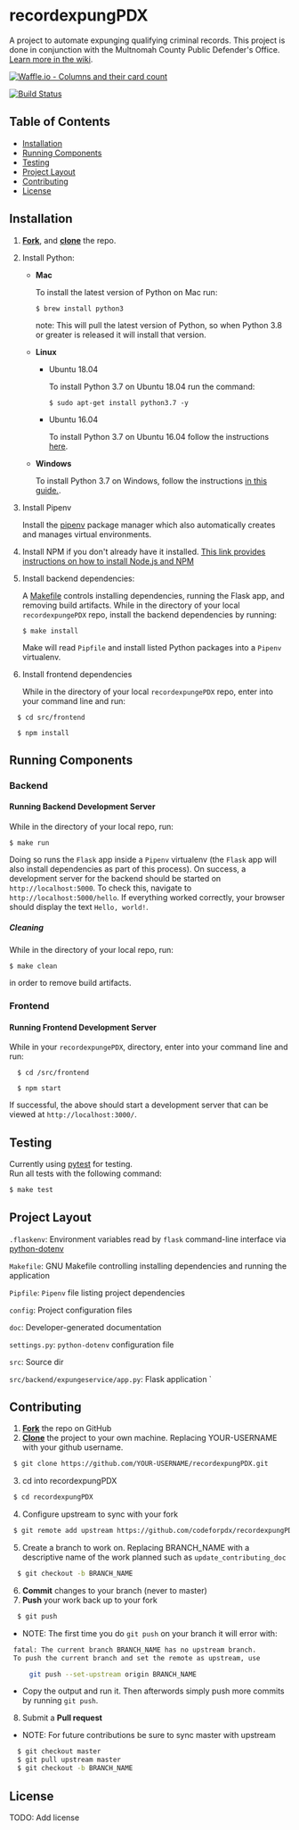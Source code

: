 # recordexpungPDX
A project to automate expunging qualifying criminal records.  This project is done in conjunction with the Multnomah County Public Defender's Office. [Learn more in the wiki](https://github.com/codeforpdx/recordexpungPDX/wiki).

[![Waffle.io - Columns and their card count](https://badge.waffle.io/codeforpdx/recordexpungPDX.svg?columns=all)](https://waffle.io/codeforpdx/recordexpungPDX)

[![Build Status](https://travis-ci.com/codeforpdx/recordexpungPDX.svg?branch=master)](https://travis-ci.com/codeforpdx/recordexpungPDX)


## Table of Contents

- [Installation](#installation)
- [Running Components](#running-components)
- [Testing](#testing)
- [Project Layout](#project-layout)
- [Contributing](#contributing)
- [License](#license)

## Installation

1. **[Fork](https://help.github.com/articles/fork-a-repo/#fork-an-example-repository)**, 
	and **[clone](https://help.github.com/articles/fork-a-repo/#step-2-create-a-local-clone-of-your-fork)** the repo.

2. Install Python:

    * **Mac** 
    
      To install the latest version of Python on Mac run:
		
          $ brew install python3

      <!-- -->
		note: This will pull the latest version of Python, so when Python 3.8 or 
		greater is released it will install that version.

    * **Linux**

        - Ubuntu 18.04

			To install Python 3.7 on Ubuntu 18.04 run the command:
			```
			$ sudo apt-get install python3.7 -y 
			```

        - Ubuntu 16.04
	
			To install Python 3.7 on Ubuntu 16.04 follow the instructions 
			[here](https://github.com/codeforpdx/recordexpungPDX/wiki/Installing-python3.7-on-ubuntu-16.04).

    * **Windows**

      To install Python 3.7 on Windows, follow the instructions [in this guide.](https://wiki.python.org/moin/BeginnersGuide/Download).

3. Install Pipenv

	Install the [pipenv](https://pipenv.readthedocs.io/en/latest/install) 
	package manager which also automatically creates and manages virtual 
	environments.

5. Install NPM if you don't already have it installed. [This link provides 
	instructions on how to install Node.js and NPM](https://docs.npmjs.com/downloading-and-installing-node-js-and-npm)

4. Install backend dependencies:

	A [Makefile](https://www.gnu.org/software/make/) controls installing 
  dependencies, running the Flask app, and removing build artifacts.
	While in the directory of your local `recordexpungePDX` repo, install the 
  backend dependencies by running:
	
	```
	$ make install
	```
	
	Make will read `Pipfile` and install listed Python packages into a `Pipenv` 
  virtualenv.

3. Install frontend dependencies

	While in the directory of your local `recordexpungePDX` repo, enter into your
  command line and run:

  ```
	$ cd src/frontend

	$ npm install
  ```

## Running Components

### Backend

#### Running Backend Development Server

While in the directory of your local repo, run:
	
```
$ make run
```
	
Doing so runs the `Flask` app inside a `Pipenv` virtualenv (the `Flask` app will 
also install dependencies as part of this process). On success, a
development server for the backend should be started on `http://localhost:5000`.
To check this, navigate to `http://localhost:5000/hello`. If everything worked
correctly, your browser should display the text `Hello, world!`.

##### Cleaning

While in the directory of your local repo, run:
	
```
$ make clean
```
in order to remove build artifacts.

### Frontend

#### Running Frontend Development Server


While in your `recordexpungePDX`, directory, enter into your command line and
run:

  ```
	$ cd /src/frontend

	$ npm start
  ```

If successful, the above should start a development server that can be viewed at
`http://localhost:3000/`.

## Testing

Currently using [pytest](https://docs.pytest.org) for testing.   
Run all tests with the following command:

```bash
$ make test
```


## Project Layout

`.flaskenv`: Environment variables read by `flask` command-line interface via [python-dotenv](https://github.com/theskumar/python-dotenv)

`Makefile`: GNU Makefile controlling installing dependencies and running the application

`Pipfile`: `Pipenv` file listing project dependencies

`config`: Project configuration files

`doc`: Developer-generated documentation

`settings.py`: `python-dotenv` configuration file

`src`: Source dir

`src/backend/expungeservice/app.py`: Flask application
`

## <a name="contributing"></a>Contributing

 1. **[Fork](https://help.github.com/articles/fork-a-repo/#fork-an-example-repository)** the repo on GitHub
 2. **[Clone](https://help.github.com/articles/fork-a-repo/#step-2-create-a-local-clone-of-your-fork)** the project to your own machine. Replacing YOUR-USERNAME with your github username.
   ```bash
    $ git clone https://github.com/YOUR-USERNAME/recordexpungPDX.git
   ```
 3. cd into recordexpungPDX
   ```bash
    $ cd recordexpungPDX
   ```
 4. Configure upstream to sync with your fork
   ```bash
    $ git remote add upstream https://github.com/codeforpdx/recordexpungPDX.git
   ```
 5. Create a branch to work on. Replacing BRANCH_NAME with a descriptive name of the work planned such as `update_contributing_doc`
   ```bash
     $ git checkout -b BRANCH_NAME
   ```
 6. **Commit** changes to your branch (never to master)
 7. **Push** your work back up to your fork
   ```bash
     $ git push
   ```
   - NOTE: The first time you do `git push` on your branch it will error with:
   ```bash
    fatal: The current branch BRANCH_NAME has no upstream branch.
    To push the current branch and set the remote as upstream, use

        git push --set-upstream origin BRANCH_NAME
   ```
   - Copy the output and run it. Then afterwords simply push more commits by running `git push`.
 8. Submit a **Pull request**

- NOTE: For future contributions be sure to sync master with upstream
```bash
  $ git checkout master
  $ git pull upstream master
  $ git checkout -b BRANCH_NAME
```


## License

TODO: Add license
